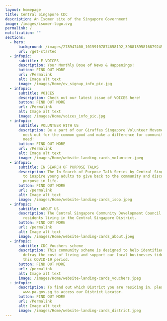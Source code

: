 ```yaml
---
layout: homepage
title: Central Singapore CDC
description: An Isomer site of the Singapore Government
image: /images/isomer-logo.svg
permalink: /
notification: ""
sections:
  - hero:
      background: /images/278947400_10159107874658192_3988189581687924530_n.jpg
      url: /get-started
  - infopic:
      subtitle: E-VOICES
      description: Your Monthly Dose of News & Happenings!
      button: FIND OUT MORE
      url: /Permalink
      alt: Image alt text
      image: /images/Home/ev_signup_info_pic.jpg
  - infopic:
      subtitle: VOICES
      description: Check out our latest issue of VOICES here!
      button: FIND OUT MORE
      url: /Permalink
      alt: Image alt text
      image: /images/Home/voices_info_pic.jpg
  - infopic:
      subtitle: VOLUNTEER WITH US
      description: Be a part of our Giraffes Singapore Volunteer Movement. Stick your
        neck out for the common good and make a difference for communities in
        need!
      button: FIND OUT MORE
      url: /Permalink
      alt: Image alt text
      image: /images/Home/website-landing-cards_volunteer.jpeg
  - infopic:
      subtitle: IN SEARCH OF PURPOSE TALKS
      description: The In Search of Purpose Talk Series by Central Singapore CDC aims
        to inspire young adults to give back to the community and discover their
        purpose in life.
      button: FIND OUT MORE
      url: /permalink
      alt: Image alt text
      image: /images/Home/website-landing-cards_isop.jpeg
  - infopic:
      subtitle: ABOUT US
      description: The Central Singapore Community Development Council (CDC) serves
        residents living in the Central Singapore District.
      button: FIND OUT MORE
      url: /permalink
      alt: Image alt text
      image: /images/Home/website-landing-cards_about.jpeg
  - infopic:
      subtitle: CDC Vouchers scheme
      description: This community scheme is designed to help identified households to
        defray the cost of living and support our local businesses tide through
        this COVID-19 period.
      button: FIND OUT MORE
      url: /permalink
      alt: Image alt text
      image: /images/Home/website-landing-cards_vouchers.jpeg
  - infopic:
      description: To find out which District you are residing in, please visit
        www.pa.gov.sg to access our District Locator.
      button: FIND OUT MORE
      url: /Permalink
      alt: Image alt text
      image: /images/Home/website-landing-cards_district.jpeg
---
```


